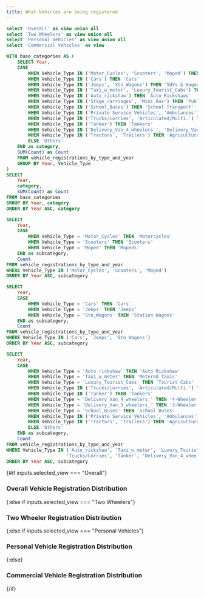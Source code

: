 ```yaml
---
title: What Vehicles are being registered
---
```

<script>
    let myColors = [
        // Warm oranges and peaches
        '#de988a', // Pastel peach
        '#fae9c3', // Pale gold

        // Pinks and roses
        '#e0a8b5', // Light rose
        '#eba0c0', // Baby pink
        '#e3bcd9', // Lavender pink

        // Purples and lavenders
        '#D4B5FA', // Soft purple
        '#E2C6FA', // Pale violet
        '#FAF0FA', // Soft periwinkle

        // Blues and periwinkles
        '#B5D1FA', // Light sky blue
        '#C4DDFA', // Pale blue
        '#D1E5FA', // Soft azure
        '#E9F5FA', // Pale cerulean

        // Yellow tones
        '#faeaa7', // Soft butter
        '#f0e6c5', // Pale vanilla

        // Transitional hues
        '#FAD1E5', // Soft salmon pink
        '#FAE0EB', // Light coral pink
        '#FAEEF5', // Pale rose pink
        '#F5E6FA', // Soft lavender
        '#E6F0FA', // Pale sky blue
        '#F0F7FA'  // Light air blue
    ]
</script>


```sql view_options
select 'Overall' as view union all
select 'Two Wheelers' as view union all 
select 'Personal Vehicles' as view union all
select 'Commercial Vehicles' as view
```
```sql all_categories
WITH base_categories AS (
    SELECT Year,
    CASE 
        WHEN Vehicle_Type IN ('Motor_Cycles', 'Scooters', 'Moped') THEN 'Two Wheelers'
        WHEN Vehicle_Type IN ('Cars') THEN 'Cars'
        WHEN Vehicle_Type IN ('Jeeps', 'Stn_Wagons') THEN 'SUVs & Wagons'
        WHEN Vehicle_Type IN ('Taxi_w_meter', 'Luxury_Tourist_Cabs') THEN 'Taxi Services'
        WHEN Vehicle_Type IN ('Auto_rickshaw') THEN 'Auto Rickshaws'
        WHEN Vehicle_Type IN ('Stage_carriages', 'Mini_Bus') THEN 'Public Transport'
        WHEN Vehicle_Type IN ('School_Buses') THEN 'School Transport'
        WHEN Vehicle_Type IN ('Private Service Vehicles', 'Ambulances') THEN 'Service Vehicles'
        WHEN Vehicle_Type IN ('Trucks/Lorries', 'Articulated/Multi.') THEN 'Heavy Transport'
        WHEN Vehicle_Type IN ('Tanker') THEN 'Tankers'
        WHEN Vehicle_Type IN ('Delivery_Van_4_wheelers_', 'Delivery_Van_3_wheelers_') THEN 'Delivery Vehicles'
        WHEN Vehicle_Type IN ('Tractors', 'Trailers') THEN 'Agricultural Vehicles'
        ELSE 'Others'
    END as category,
    SUM(Count) as Count
    FROM vehicle_registrations_by_type_and_year
    GROUP BY Year, Vehicle_Type
)
SELECT 
    Year,
    category,
    SUM(Count) as Count
FROM base_categories
GROUP BY Year, category
ORDER BY Year ASC, category
```

```sql detailed_two_wheelers
SELECT
    Year,
    CASE 
        WHEN Vehicle_Type = 'Motor_Cycles' THEN 'Motorcycles'
        WHEN Vehicle_Type = 'Scooters' THEN 'Scooters'
        WHEN Vehicle_Type = 'Moped' THEN 'Mopeds'
    END as subcategory,
    Count
FROM vehicle_registrations_by_type_and_year
WHERE Vehicle_Type IN ('Motor_Cycles', 'Scooters', 'Moped')
ORDER BY Year ASC, subcategory
```

```sql detailed_personal
SELECT
    Year,
    CASE 
        WHEN Vehicle_Type = 'Cars' THEN 'Cars'
        WHEN Vehicle_Type = 'Jeeps' THEN 'Jeeps'
        WHEN Vehicle_Type = 'Stn_Wagons' THEN 'Station Wagons'
    END as subcategory,
    Count
FROM vehicle_registrations_by_type_and_year
WHERE Vehicle_Type IN ('Cars', 'Jeeps', 'Stn_Wagons')
ORDER BY Year ASC, subcategory
```

```sql detailed_commercial
SELECT
    Year,
    CASE 
        WHEN Vehicle_Type = 'Auto_rickshaw' THEN 'Auto Rickshaw'
        WHEN Vehicle_Type = 'Taxi_w_meter' THEN 'Metered Taxis'
        WHEN Vehicle_Type = 'Luxury_Tourist_Cabs' THEN 'Tourist Cabs'
        WHEN Vehicle_Type IN ('Trucks/Lorries', 'Articulated/Multi.') THEN 'Heavy Transport'
        WHEN Vehicle_Type IN ('Tanker') THEN 'Tankers'
        WHEN Vehicle_Type = 'Delivery_Van_4_wheelers_' THEN '4-Wheeler Delivery Vans'
        WHEN Vehicle_Type = 'Delivery_Van_3_wheelers_' THEN '3-Wheeler Delivery Vans'
        WHEN Vehicle_Type = 'School_Buses' THEN 'School Buses'
        WHEN Vehicle_Type IN ('Private Service Vehicles', 'Ambulances') THEN 'Service Vehicles'
        WHEN Vehicle_Type IN ('Tractors', 'Trailers') THEN 'Agricultural Vehicles'
        ELSE 'Others'
    END as subcategory,
    Count
FROM vehicle_registrations_by_type_and_year
WHERE Vehicle_Type IN ('Auto_rickshaw', 'Taxi_w_meter', 'Luxury_Tourist_Cabs', 
                      'Trucks/Lorries', 'Tanker', 'Delivery_Van_4_wheelers_', 'Delivery_Van_3_wheelers_')
ORDER BY Year ASC, subcategory
```


<ButtonGroup 
 name=selected_view 
 data={view_options}
 value=view
 title="Select Vehicle Category View"
 defaultValue="Overall"
 display=buttons
/>



{#if inputs.selected_view === "Overall"}
### Overall Vehicle Registration Distribution
<AreaChart
     data={all_categories}
     x=Year
     y=Count
     series=category
     type=stacked
     title="Vehicle Registrations"
     subtitle="Distribution across major vehicle categories"
     xAxisTitle="Year"
     fillOpacity=0.9
     connectGroup="vehicles"
     chartAreaHeight=300
     yGridLines=true
     sort=false
    colorPalette={myColors}
 />
<AreaChart
     data={all_categories}
     x=Year
     y=Count
     series=category
     type=stacked100
     title="Vehicle Registrations"
     subtitle="As a share of all Vehicles on Road"
     xAxisTitle="Year"
     fillOpacity=0.9
     connectGroup="vehicles"
     chartAreaHeight=300
     yGridLines=true
     sort=false
    colorPalette={myColors}    
 />

 {:else if inputs.selected_view === "Two Wheelers"}
### Two Wheeler Registration Distribution
<AreaChart
     data={detailed_two_wheelers}
     x=Year
     y=Count
     series=subcategory
     type=stacked
     title="Two Wheeler Registrations"
     subtitle="Distribution of motorcycles, scooters, and mopeds"
     xAxisTitle="Year"
     fillOpacity=0.9
     connectGroup="vehicles"
     chartAreaHeight=300
     yGridLines=true
      sort=false
    colorPalette={myColors}
 />

 <AreaChart
     data={detailed_two_wheelers}
     x=Year
     y=Count
     series=subcategory
     type=stacked100
     title="Two Wheeler Registrations"
     subtitle="As a share of other Two Wheelers on Road"
     xAxisTitle="Year"
     fillOpacity=0.9
     connectGroup="vehicles"
     chartAreaHeight=300
     yGridLines=true
      sort=false
    colorPalette={myColors}
 />

 {:else if inputs.selected_view === "Personal Vehicles"}
### Personal Vehicle Registration Distribution
<AreaChart
     data={detailed_personal}
     x=Year
     y=Count
     series=subcategory
     type=stacked
     title="Personal Vehicle Registrations"
     subtitle="Distribution of cars, jeeps, and station wagons"
     xAxisTitle="Year"
     fillOpacity=0.9
     connectGroup="vehicles"
     chartAreaHeight=300
     yGridLines=true
    sort=false
    colorPalette={myColors}
 />
<AreaChart
     data={detailed_personal}
     x=Year
     y=Count
     series=subcategory
     type=stacked100
     title="Personal Vehicle Registrations"
     subtitle="As a share of other Personal Vehicles on the Road"
     xAxisTitle="Year"
     fillOpacity=0.9
     connectGroup="vehicles"
     chartAreaHeight=300
     yGridLines=true
    sort=false
    colorPalette={myColors}
 />

{:else}
### Commercial Vehicle Registration Distribution
<AreaChart
     data={detailed_commercial}
     x=Year
     y=Count
     series=subcategory
     type=stacked
     title="Commercial Vehicle Registrations"
     subtitle="Distribution across transport and goods vehicles"
     xAxisTitle="Year"
     fillOpacity=0.9
     connectGroup="vehicles"
     chartAreaHeight=300
     yGridLines=true
     sort=false
    colorPalette={myColors}
 />
 <AreaChart
     data={detailed_commercial}
     x=Year
     y=Count
     series=subcategory
     type=stacked100
     title="Commercial Vehicle Registrations"
     subtitle="As a share of other commercial vehicles on the road"
     xAxisTitle="Year"
     fillOpacity=0.9
     connectGroup="vehicles"
     chartAreaHeight=300
     yGridLines=true
     sort=false
    colorPalette={myColors}
 />
 {/if}

